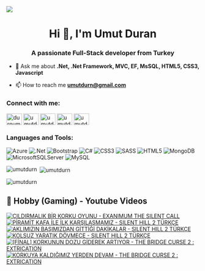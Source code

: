 ![](https://komarev.com/ghpvc/?username=umutdurn&color=blue)
<h1 align="center">Hi 👋, I'm Umut Duran</h1>
<h3 align="center">A passionate Full-Stack developer from Turkey</h3>

- 💬 Ask me about **.Net, .Net Framework, MVC, EF, MsSQL,  HTML5, CSS3,  Javascript**

- 📫 How to reach me **umutdurn@gmail.com**

<h3 align="left">Connect with me:</h3>
<p align="left">
<a href="https://twitter.com/durnumut" target="blank"><img align="center" src="https://raw.githubusercontent.com/rahuldkjain/github-profile-readme-generator/master/src/images/icons/Social/twitter.svg" alt="durnumut" height="30" width="40" /></a>
<a href="https://linkedin.com/in/umutdurn" target="blank"><img align="center" src="https://raw.githubusercontent.com/rahuldkjain/github-profile-readme-generator/master/src/images/icons/Social/linked-in-alt.svg" alt="umutdurn" height="30" width="40" /></a>
<a href="https://fb.com/umutdurn" target="blank"><img align="center" src="https://raw.githubusercontent.com/rahuldkjain/github-profile-readme-generator/master/src/images/icons/Social/facebook.svg" alt="umutdurn" height="30" width="40" /></a>
<a href="https://instagram.com/umutdurn" target="blank"><img align="center" src="https://raw.githubusercontent.com/rahuldkjain/github-profile-readme-generator/master/src/images/icons/Social/instagram.svg" alt="umutdurn" height="30" width="40" /></a>
<a href="https://www.youtube.com/c/umutdrn" target="blank"><img align="center" src="https://raw.githubusercontent.com/rahuldkjain/github-profile-readme-generator/master/src/images/icons/Social/youtube.svg" alt="umutdrn" height="30" width="40" /></a>
</p>

<h3 align="left">Languages and Tools:</h3>

![Azure](https://img.shields.io/badge/azure-%230072C6.svg?style=for-the-badge&logo=microsoftazure&logoColor=white)
  ![.Net](https://img.shields.io/badge/.NET-5C2D91?style=for-the-badge&logo=.net&logoColor=white)
  ![Bootstrap](https://img.shields.io/badge/bootstrap-%238511FA.svg?style=for-the-badge&logo=bootstrap&logoColor=white)
  ![C#](https://img.shields.io/badge/c%23-%23239120.svg?style=for-the-badge&logo=csharp&logoColor=white)
  ![CSS3](https://img.shields.io/badge/css3-%231572B6.svg?style=for-the-badge&logo=css3&logoColor=white)
  ![SASS](https://img.shields.io/badge/SASS-hotpink.svg?style=for-the-badge&logo=SASS&logoColor=white)
  ![HTML5](https://img.shields.io/badge/html5-%23E34F26.svg?style=for-the-badge&logo=html5&logoColor=white)
  ![MongoDB](https://img.shields.io/badge/MongoDB-%234ea94b.svg?style=for-the-badge&logo=mongodb&logoColor=white)
  ![MicrosoftSQLServer](https://img.shields.io/badge/Microsoft%20SQL%20Server-CC2927?style=for-the-badge&logo=microsoft%20sql%20server&logoColor=white)
  ![MySQL](https://img.shields.io/badge/mysql-4479A1.svg?style=for-the-badge&logo=mysql&logoColor=white)

<p><img align="left" src="https://github-readme-stats.vercel.app/api/top-langs?username=umutdurn&show_icons=true&locale=en&layout=compact" alt="umutdurn" /></p>

<p>&nbsp;<img align="center" src="https://github-readme-stats.vercel.app/api?username=umutdurn&show_icons=true&locale=en" alt="umutdurn" /></p>

<p><img align="center" src="https://github-readme-streak-stats.herokuapp.com/?user=umutdurn&" alt="umutdurn" /></p>

<summary><h2>📸 Hobby (Gaming) - Youtube Videos</h2></summary>

<!-- BEGIN YOUTUBE-CARDS -->
[![ÇILDIRMALIK BİR KORKU OYUNU - EXANIMUM THE SILENT CALL](https://ytcards.demolab.com/?id=DdprF0X1q8U&title=%C3%87ILDIRMALIK+B%C4%B0R+KORKU+OYUNU+-+EXANIMUM+THE+SILENT+CALL&lang=en&timestamp=1729616417&background_color=%230d1117&title_color=%23ffffff&stats_color=%23dedede&max_title_lines=1&width=250&border_radius=5 "ÇILDIRMALIK BİR KORKU OYUNU - EXANIMUM THE SILENT CALL")](https://www.youtube.com/watch?v=DdprF0X1q8U)
[![PİRAMİT KAFA İLE İLK KARŞILAŞMAMIZ - SILENT HILL 2 TÜRKÇE](https://ytcards.demolab.com/?id=4ZlINcO4uMA&title=P%C4%B0RAM%C4%B0T+KAFA+%C4%B0LE+%C4%B0LK+KAR%C5%9EILA%C5%9EMAMIZ+-+SILENT+HILL+2+T%C3%9CRK%C3%87E&lang=en&timestamp=1728918008&background_color=%230d1117&title_color=%23ffffff&stats_color=%23dedede&max_title_lines=1&width=250&border_radius=5 "PİRAMİT KAFA İLE İLK KARŞILAŞMAMIZ - SILENT HILL 2 TÜRKÇE")](https://www.youtube.com/watch?v=4ZlINcO4uMA)
[![AKLIMIZIN BAŞIMIZDAN GİTTİĞİ DAKİKALAR - SILENT HILL 2 TÜRKÇE](https://ytcards.demolab.com/?id=Uw_x_j3iVS0&title=AKLIMIZIN+BA%C5%9EIMIZDAN+G%C4%B0TT%C4%B0%C4%9E%C4%B0+DAK%C4%B0KALAR+-+SILENT+HILL+2+T%C3%9CRK%C3%87E&lang=en&timestamp=1728831624&background_color=%230d1117&title_color=%23ffffff&stats_color=%23dedede&max_title_lines=1&width=250&border_radius=5 "AKLIMIZIN BAŞIMIZDAN GİTTİĞİ DAKİKALAR - SILENT HILL 2 TÜRKÇE")](https://www.youtube.com/watch?v=Uw_x_j3iVS0)
[![KOLSUZ YARATIK DÖVMECE - SILENT HILL 2 TÜRKÇE](https://ytcards.demolab.com/?id=aC_c4pUStxE&title=KOLSUZ+YARATIK+D%C3%96VMECE+-+SILENT+HILL+2+T%C3%9CRK%C3%87E&lang=en&timestamp=1728745200&background_color=%230d1117&title_color=%23ffffff&stats_color=%23dedede&max_title_lines=1&width=250&border_radius=5 "KOLSUZ YARATIK DÖVMECE - SILENT HILL 2 TÜRKÇE")](https://www.youtube.com/watch?v=aC_c4pUStxE)
[![[FİNAL] KORKUNUN DOZU GİDEREK ARTIYOR - THE BRIDGE CURSE 2 : EXTRICATION](https://ytcards.demolab.com/?id=6_OtsxA8LCE&title=%5BF%C4%B0NAL%5D+KORKUNUN+DOZU+G%C4%B0DEREK+ARTIYOR+-+THE+BRIDGE+CURSE+2+%3A+EXTRICATION&lang=en&timestamp=1720623604&background_color=%230d1117&title_color=%23ffffff&stats_color=%23dedede&max_title_lines=1&width=250&border_radius=5 "[FİNAL] KORKUNUN DOZU GİDEREK ARTIYOR - THE BRIDGE CURSE 2 : EXTRICATION")](https://www.youtube.com/watch?v=6_OtsxA8LCE)
[![KORKUYA KALDIĞIMIZ YERDEN DEVAM - THE BRIDGE CURSE 2 : EXTRICATION](https://ytcards.demolab.com/?id=mWjKKpHXEBI&title=KORKUYA+KALDI%C4%9EIMIZ+YERDEN+DEVAM+-+THE+BRIDGE+CURSE+2+%3A+EXTRICATION&lang=en&timestamp=1720468198&background_color=%230d1117&title_color=%23ffffff&stats_color=%23dedede&max_title_lines=1&width=250&border_radius=5 "KORKUYA KALDIĞIMIZ YERDEN DEVAM - THE BRIDGE CURSE 2 : EXTRICATION")](https://www.youtube.com/watch?v=mWjKKpHXEBI)
<!-- END YOUTUBE-CARDS -->
